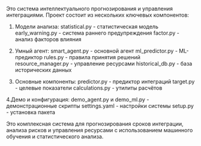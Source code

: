 Это система интеллектуального прогнозирования и управления интеграциями. Проект состоит из нескольких ключевых компонентов:

1. Модели анализа:
statistical.py - статистическая модель
early_warning.py - система раннего предупреждения
factor.py - анализ факторов влияния

2. Умный агент:
smart_agent.py - основной агент
ml_predictor.py - ML-предиктор
rules.py - правила принятия решений
resource_manager.py - управление ресурсами
historical_db.py - база исторических данных

3. Основные компоненты:
predictor.py - предиктор интеграций
target.py - целевые показатели
calculations.py - утилиты расчётов

4.Демо и конфигурация:
demo_agent.py и demo_ml.py - демонстрационные скрипты
settings.yaml - настройки системы
setup.py - установка пакета

Это комплексная система для прогнозирования сроков интеграции, анализа рисков и управления ресурсами с использованием машинного обучения и статистического анализа.